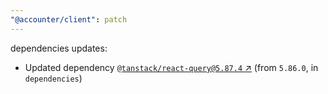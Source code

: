 ```yaml
---
"@accounter/client": patch
---
```

dependencies updates:
  - Updated dependency [`@tanstack/react-query@5.87.4` ↗︎](https://www.npmjs.com/package/@tanstack/react-query/v/5.87.4) (from `5.86.0`, in `dependencies`)
